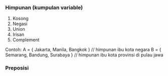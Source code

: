 ### Himpunan (kumpulan variable)
1. Kosong
2. Negasi
3. Union
4. Irisan
5. Complement

Contoh:
A = { Jakarta, Manila, Bangkok } // himpunan ibu kota negara
B = { Semarang, Bandung, Surabaya } // himpunan ibu kota provinsi di pulau jawa


### Preposisi
